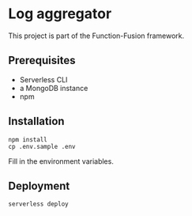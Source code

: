 # Log aggregator

This project is part of the Function-Fusion framework.

## Prerequisites

- Serverless CLI
- a MongoDB instance
- npm

## Installation

```
npm install
cp .env.sample .env
```

Fill in the environment variables.

## Deployment

```
serverless deploy
```

